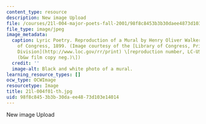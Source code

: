 ```yaml
---
content_type: resource
description: New image Upload
file: /courses/21l-004-major-poets-fall-2001/98f8c8453b3b30daee4873d103e14014_21l-004f01-th.jpg
file_type: image/jpeg
image_metadata:
  caption: Lyric Poetry. Reproduction of a Mural by Henry Oliver Walker in the Library
    of Congress, 1899. (Image courtesy of the [Library of Congress, Prints and Photographs
    Division](http://www.loc.gov/rr/print) \[reproduction number, LC-USZ62-101600
    (b&w film copy neg.)\])
  credit: ''
  image-alt: Black and white photo of a mural.
learning_resource_types: []
ocw_type: OCWImage
resourcetype: Image
title: 21l-004f01-th.jpg
uid: 98f8c845-3b3b-30da-ee48-73d103e14014
---
```

New image Upload